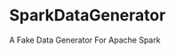 [](https://github.com/josep2/SparkDataGenerator/blob/master/data_generator_logo.png)
# SparkDataGenerator
A Fake Data Generator For Apache Spark
